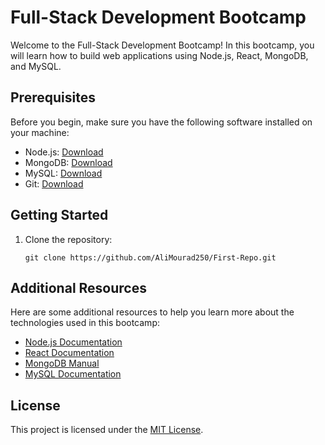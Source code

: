 # Full-Stack Development Bootcamp

Welcome to the Full-Stack Development Bootcamp! In this bootcamp, you will learn how to build web applications using Node.js, React, MongoDB, and MySQL.

## Prerequisites

Before you begin, make sure you have the following software installed on your machine:

- Node.js: [Download](https://nodejs.org)
- MongoDB: [Download](https://www.mongodb.com)
- MySQL: [Download](https://www.mysql.com)
- Git: [Download](https://git-scm.com)

## Getting Started

1. Clone the repository:

   ```shell
   git clone https://github.com/AliMourad250/First-Repo.git
   ```

## Additional Resources

Here are some additional resources to help you learn more about the technologies used in this bootcamp:

- [Node.js Documentation](https://nodejs.org/documentation)
- [React Documentation](https://reactjs.org/docs)
- [MongoDB Manual](https://docs.mongodb.com/manual)
- [MySQL Documentation](https://dev.mysql.com/doc)

## License

This project is licensed under the [MIT License](LICENSE).
